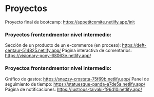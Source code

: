 # Proyectos
Proyecto final de bootcamp: https://appetitcomite.netlify.app/init
### Proyectos frontendmentor nivel intermedio:
Sección de un producto de un e-commerce (en proceso): https://deft-centaur-514825.netlify.app/
Página interactiva de comentarios: https://visionary-pony-68063e.netlify.app/
### Proyectos frontendmentor nivel intermedio:
Gráfico de gastos: https://snazzy-crostata-75f69b.netlify.app/
Panel de seguimiento de tiempo: https://statuesque-panda-a7de5a.netlify.app/
Página de notificaciones: https://lustrous-taiyaki-f96d10.netlify.app/
